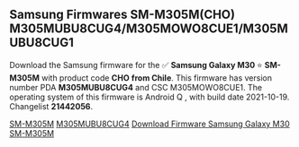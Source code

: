 <h2>Samsung Firmwares SM-M305M(CHO) M305MUBU8CUG4/M305MOWO8CUE1/M305MUBU8CUG1</h2>
Download the Samsung firmware for the ✅ <strong>Samsung Galaxy M30 </strong> ⭐ <strong>SM-M305M</strong> with product code <strong>CHO</strong> <strong> from Chile</strong>. This firmware has version number PDA <strong>M305MUBU8CUG4</strong> and CSC M305MOWO8CUE1. The operating system of this firmware is Android Q , with build date 2021-10-19. Changelist <strong>21442056</strong>.


[SM-M305M](https://samfirm.shop/samsung/model/SM-M305M)
[M305MUBU8CUG4](https://samfirm.shop/samsung/pda/M305MUBU8CUG4)
[Download Firmware Samsung Galaxy M30 SM-M305M](https://samfirm.shop/samsung/firmware/465969)
